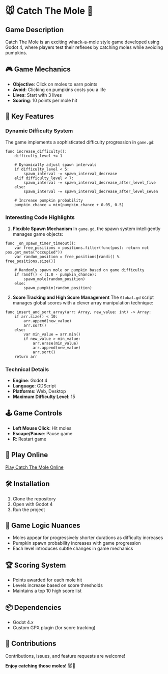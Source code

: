 # 🐭 Catch The Mole 🎃

## Game Description
Catch The Mole is an exciting whack-a-mole style game developed using Godot 4, where players test their reflexes by catching moles while avoiding pumpkins.

## 🎮 Game Mechanics
- **Objective**: Click on moles to earn points
- **Avoid**: Clicking on pumpkins costs you a life
- **Lives**: Start with 3 lives
- **Scoring**: 10 points per mole hit

## 🌟 Key Features

### Dynamic Difficulty System
The game implements a sophisticated difficulty progression in `game.gd`:
```gdscript
func increase_difficulty():
    difficulty_level += 1
    
    # Dynamically adjust spawn intervals
    if difficulty_level < 5:
        spawn_interval -= spawn_interval_decrease
    elif difficulty_level < 7:
        spawn_interval -= spawn_interval_decrease_after_level_five
    else:
        spawn_interval -= spawn_interval_decrease_after_level_seven
    
    # Increase pumpkin probability
    pumpkin_chance = min(pumpkin_chance + 0.05, 0.5)
```

### Interesting Code Highlights

1. **Flexible Spawn Mechanism**
In `game.gd`, the spawn system intelligently manages game objects:
```gdscript
func _on_spawn_timer_timeout():
    var free_positions = positions.filter(func(pos): return not pos.get_meta("occupied"))
    var random_position = free_positions[randi() % free_positions.size()]
    
    # Randomly spawn mole or pumpkin based on game difficulty
    if randf() < (1.0 - pumpkin_chance):
        spawn_mole(random_position)
    else:
        spawn_pumpkin(random_position)
```

2. **Score Tracking and High Score Management**
The `Global.gd` script manages global scores with a clever array manipulation technique:
```gdscript
func insert_and_sort_array(arr: Array, new_value: int) -> Array:
    if arr.size() < 10:
        arr.append(new_value)
        arr.sort()
    else:
        var min_value = arr.min()
        if new_value > min_value:
            arr.erase(min_value)
            arr.append(new_value)
            arr.sort()
    return arr
```

### Technical Details
- **Engine**: Godot 4
- **Language**: GDScript
- **Platforms**: Web, Desktop
- **Maximum Difficulty Level**: 15

## 🕹️ Game Controls
- **Left Mouse Click**: Hit moles
- **Escape/Pause**: Pause game
- **R**: Restart game

## 📱 Play Online
[Play Catch The Mole Online](https://www.gamepix.com/play/catch-the-mole)

## 🛠️ Installation
1. Clone the repository
2. Open with Godot 4
3. Run the project

## 🤔 Game Logic Nuances
- Moles appear for progressively shorter durations as difficulty increases
- Pumpkin spawn probability increases with game progression
- Each level introduces subtle changes in game mechanics

## 🏆 Scoring System
- Points awarded for each mole hit
- Levels increase based on score thresholds
- Maintains a top 10 high score list

## 📦 Dependencies
- Godot 4.x
- Custom GPX plugin (for score tracking)

## 🤝 Contributions
Contributions, issues, and feature requests are welcome!

**Enjoy catching those moles!** 🐭👾
